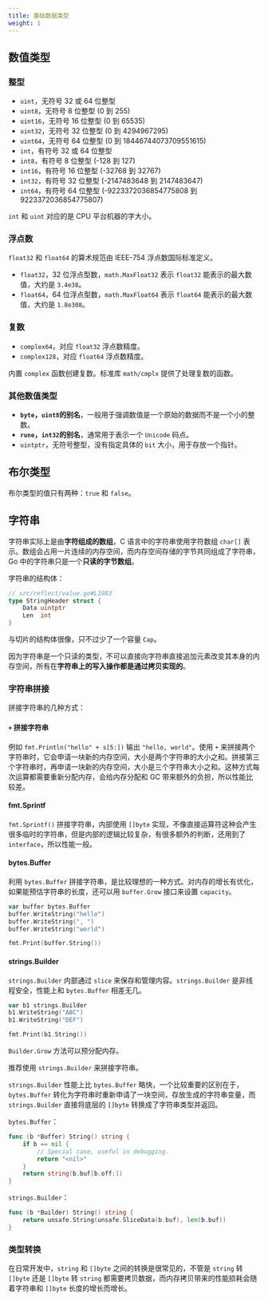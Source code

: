 ```yaml
---
title: 基础数据类型
weight: 1
---
```


## 数值类型

### 整型

- `uint`，无符号 32 或 64 位整型
- `uint8`，无符号 8 位整型 (0 到 255)
- `uint16`，无符号 16 位整型 (0 到 65535)
- `uint32`，无符号 32 位整型 (0 到 4294967295)
- `uint64`，无符号 64 位整型 (0 到 18446744073709551615)
- `int`，有符号 32 或 64 位整型
- `int8`，有符号 8 位整型 (-128 到 127)
- `int16`，有符号 16 位整型 (-32768 到 32767)
- `int32`，有符号 32 位整型 (-2147483648 到 2147483647)
- `int64`，有符号 64 位整型 (-9223372036854775808 到 9223372036854775807)

`int` 和 `uint` 对应的是 CPU 平台机器的字大小。

### 浮点数

`float32` 和 `float64` 的算术规范由 IEEE-754 浮点数国际标准定义。

- `float32`，32 位浮点型数，`math.MaxFloat32` 表示 `float32` 能表示的最大数值，大约是 `3.4e38`。
- `float64`，64 位浮点型数，`math.MaxFloat64` 表示 `float64` 能表示的最大数值，大约是 `1.8e308`。

### 复数

- `complex64`，对应 `float32` 浮点数精度。
- `complex128`，对应 `float64` 浮点数精度。

内置 `complex` 函数创建复数。标准库 `math/cmplx` 提供了处理复数的函数。

### 其他数值类型

- **`byte`，`uint8`的别名**，一般用于强调数值是一个原始的数据而不是一个小的整数。
- **`rune`，`int32`的别名**，通常用于表示一个 `Unicode` 码点。
- `uintptr`，无符号整型，没有指定具体的 `bit` 大小，用于存放一个指针。

## 布尔类型

布尔类型的值只有两种：`true` 和 `false`。

## 字符串

字符串实际上是由**字符组成的数组**，C 语言中的字符串使用字符数组 `char[]` 表示。数组会占用一片连续的内存空间，而内存空间存储的字节共同组成了字符串，Go 中的字符串只是一个**只读的字节数组**。

字符串的结构体：

```go
// src/reflect/value.go#L1983
type StringHeader struct {
	Data uintptr
	Len  int
}
```

与切片的结构体很像，只不过少了一个容量 `Cap`。

因为字符串是一个只读的类型，不可以直接向字符串直接追加元素改变其本身的内存空间，所有在**字符串上的写入操作都是通过拷贝实现的**。

### 字符串拼接

拼接字符串的几种方式：

#### `+` 拼接字符串

例如 `fmt.Println("hello" + s[5:])` 输出 `"hello, world"`。使用 `+` 来拼接两个字符串时，它会申请一块新的内存空间，大小是两个字符串的大小之和。拼接第三个字符串时，再申请一块新的内存空间，大小是三个字符串大小之和。这种方式每次运算都需要重新分配内存，会给内存分配和 GC 带来额外的负担，所以性能比较差。

#### fmt.Sprintf

`fmt.Sprintf()` 拼接字符串，内部使用 `[]byte` 实现，不像直接运算符这种会产生很多临时的字符串，但是内部的逻辑比较复杂，有很多额外的判断，还用到了 `interface`，所以性能一般。

#### bytes.Buffer

利用 `bytes.Buffer` 拼接字符串，是比较理想的一种方式。对内存的增长有优化，如果能预估字符串的长度，还可以用 `buffer.Grow` 接口来设置 `capacity`。

```go
var buffer bytes.Buffer
buffer.WriteString("hello")
buffer.WriteString(", ")
buffer.WriteString("world")

fmt.Print(buffer.String())
```

#### strings.Builder

`strings.Builder` 内部通过 `slice` 来保存和管理内容。`strings.Builder` 是非线程安全，性能上和 `bytes.Buffer` 相差无几。

```go
var b1 strings.Builder
b1.WriteString("ABC")
b1.WriteString("DEF")

fmt.Print(b1.String())
```

`Builder.Grow` 方法可以预分配内存。

推荐使用 `strings.Builder` 来拼接字符串。

`strings.Builder` 性能上比 `bytes.Buffer` 略快，一个比较重要的区别在于，`bytes.Buffer` 转化为字符串时重新申请了一块空间，存放生成的字符串变量，而 `strings.Builder` 直接将底层的 `[]byte` 转换成了字符串类型并返回。

`bytes.Buffer`：

```go
func (b *Buffer) String() string {
	if b == nil {
		// Special case, useful in debugging.
		return "<nil>"
	}
	return string(b.buf[b.off:])
}
```

`strings.Builder`：

```go
func (b *Builder) String() string {
	return unsafe.String(unsafe.SliceData(b.buf), len(b.buf))
}
```

### 类型转换

在日常开发中，`string` 和 `[]byte` 之间的转换是很常见的，不管是 `string` 转 `[]byte` 还是 `[]byte` 转 `string` 都需要拷贝数据，而内存拷贝带来的性能损耗会随着字符串和 `[]byte` 长度的增长而增长。